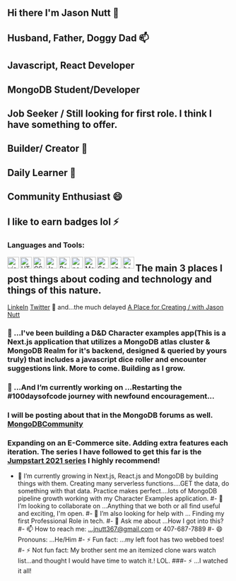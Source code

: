 ## Hi there I'm Jason Nutt 👋
## Husband, Father, Doggy Dad 📫 
## Javascript, React Developer 
## MongoDB Student/Developer
## Job Seeker / Still looking for first role. I think I have something to offer.
## Builder/ Creator 🌱
## Daily Learner  🤔
## Community Enthusiast 😄  
## I like to earn badges lol ⚡
### Languages and Tools:
<img align="left" alt="visual studio code" width="26px" src="https://img.icons8.com/color/48/visual-studio-code-2019.png">
<img align="left" alt="HTML5" width="26px" src="https://cdn-icons-png.flaticon.com/512/1216/1216733.png">
<img align="left" alt="CSS" width="26px" src="https://upload.wikimedia.org/wikipedia/commons/d/d5/CSS3_logo_and_wordmark.svg">
<img align="left" alt="Javascript" width="26px" src="https://img.icons8.com/color/48/javascript--v2.png">
<img align="left" alt="React" width="26px" src="https://img.icons8.com/office/16/000000/react.png">
<img align="left" alt="nodejs" width="26px" src="https://img.icons8.com/color/48/nodejs.png">
<img align="left" alt="MongoDB" width="26px" src="https://img.icons8.com/color/48/mongodb.png">
<img align="left" alt="Sass" width="26px" src="https://img.icons8.com/color/48/sass.png">
<img align="left" alt="git" width="26px" src="https://img.icons8.com/color/48/git.png">
<img align="left" alt="bash" width="26px" src="https://img.icons8.com/plasticine/100/bash.png">

## The main 3 places I post things about coding and technology and things of this nature.
[LinkeIn](https://www.linkedin.com/in/jnuttlovedisciple/)  [Twitter](https://twitter.com/JasonNutt14)  👋 and...the much delayed [A Place for Creating / with Jason Nutt](https://www.youtube.com/user/JNUTT1000) 
### 🔭 ...I've been building a D&D Character examples app(This is a Next.js application that utilizes a MongoDB atlas cluster & MongoDB Realm for it's backend, designed & queried by yours truly) that includes a javascript dice roller and encounter suggestions link. More to come. Building as I grow.
### 🔭 ...And I’m currently working on ...Restarting the #100daysofcode journey with newfound encouragement...
### I will be posting about that in the MongoDB forums as well. [MongoDBCommunity](https://www.mongodb.com/community/forums/invites/tW7w3BZ6T8)

### Expanding on an E-Commerce site. Adding extra features each iteration. The series I have followed to get this far is the [Jumpstart 2021 series](https://www.youtube.com/playlist?list=PL4RCxklHWZ9v2lcat4oEVGQhZg6r4IQGV) I highly recommend! 

- 🌱 I’m currently growing in Next.js, React.js and MongoDB by building things with them. Creating many serverless functions....GET the data, do something with that data. Practice makes perfect....lots of MongoDB pipeline growth working with my Character Examples application.
#- 👯 I’m looking to collaborate on ...Anything that we both or all find useful and exciting, I'm open.
#- 🤔 I’m also looking for help with ... Finding my first Professional Role in tech.
#- 💬 Ask me about ...How I got into this?
#- 📫 How to reach me: ...jnutt367@gmail.com or 407-687-7889
#- 😄 Pronouns: ...He/Him
#- ⚡ Fun fact: ...my left foot has two webbed toes!
#- ⚡ Not fun fact: My brother sent me an itemized clone wars watch list...and thought I would have time to watch it.! LOL.
###- ⚡ ...I watched it all!

